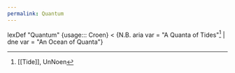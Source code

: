 ```yaml
---
permalink: Quantum
---
```

lexDef "Quantum" {usage::: Croen} < {N.B. aria var = "A Quanta of Tides"[^QuantumCroen] | dne var = "An Ocean of Quanta"}

[^QuantumCroen]: [[Tide]], UnNoen
